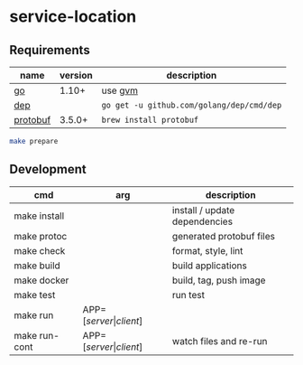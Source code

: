 # service-location 

## Requirements

| name | version | description |
|---|---|---|
| [go](https://github.com/golang/go) | 1.10+ | use [gvm](https://github.com/moovweb/gvm) |
| [dep](https://github.com/golang/dep) |  | `go get -u github.com/golang/dep/cmd/dep` |
| [protobuf](https://github.com/google/protobuf) | 3.5.0+ | `brew install protobuf` |

```bash
make prepare
```

## Development

| cmd | arg | description |
| --- | --- | --- |
| make install | | install / update dependencies |
| make protoc | | generated protobuf files |
| make check | | format, style, lint |
| make build | | build applications |
| make docker | | build, tag, push image |
| make test | | run test |
| make run | APP=[*server*\|*client*] | |
| make run-cont | APP=[*server*\|*client*] | watch files and re-run |
